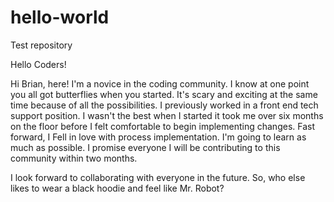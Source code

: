 # hello-world
Test repository

Hello Coders!

Hi Brian, here!
I'm a novice in the coding community. I know at one point you all got butterflies when you started. It's scary and exciting at the same time because of all the possibilities. I previously worked in a front end tech support position. I wasn't the best when I started it took me over six months on the floor before I felt comfortable to begin implementing changes. Fast forward, I Fell in love with process implementation.  I'm going to learn as much as possible. I promise everyone I will be contributing to this community within two months.  

I look forward to collaborating with everyone in the future. So, who else likes to wear a black hoodie and feel like Mr. Robot? 
